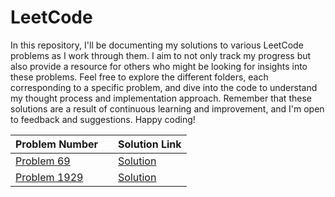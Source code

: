 # LeetCode

In this repository, I'll be documenting my solutions to various LeetCode problems as I work through them. I aim to not only track my progress but also provide a resource for others who might be looking for insights into these problems. Feel free to explore the different folders, each corresponding to a specific problem, and dive into the code to understand my thought process and implementation approach. Remember that these solutions are a result of continuous learning and improvement, and I'm open to feedback and suggestions. Happy coding!

| Problem Number | | Solution Link |
|-------------|--------|------|
| [Problem 69](https://leetcode.com/problems/sqrtx/)    | | [Solution](https://github.com/abedin-fahim/leetcode/blob/main/69/brute-force.cpp) |
| [Problem 1929](https://leetcode.com/problems/concatenation-of-array/)    | | [Solution](https://github.com/abedin-fahim/leetcode/blob/main/1929/main.cpp) |



